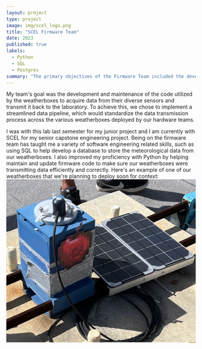 ```yaml
---
layout: project
type: project
image: img/scel_logo.png
title: "SCEL Firmware Team"
date: 2023
published: true
labels:
  - Python
  - SQL
  - Postgres
summary: "The primary objectives of the Firmware Team included the development and maintenance of the code utilized by the weatherboxes to acquire data from their diverse sensors and transmit it back to the laboratory."
---
```


My team's goal was the development and maintenance of the code utilized by the weatherboxes to acquire data from their diverse sensors and transmit it back to the laboratory. To achieve this, we chose to implement a streamlined data pipeline, which would standardize the data transmission process across the various weatherboxes deployed by our hardware teams.

I was with this lab last semester for my junior project and I am currently with SCEL for my senior capstone engineering project. Being on the firmware team has taught me a variety of software engineering related skills, such as using SQL to help develop a database to store the meteorological data from our weatherboxes. I also improved my proficiency with Python by helping maintain and update firmware code to make sure our weatherboxes were transmitting data efficiently and correctly. Here's an example of one of our weatherboxes that we're planning to deploy soon for context:
<img class="img-fluid" src="../img/scel_applebox.png">
